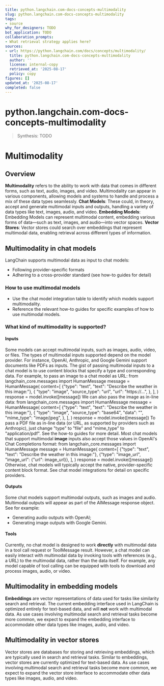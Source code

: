 ```yaml
---
title: python.langchain.com-docs-concepts-multimodality
slug: python.langchain.com-docs-concepts-multimodality
tags:
- source
why_for_designers: TODO
bot_application: TODO
collaboration_prompts:
- What retrieval strategy applies here?
sources:
- url: https://python.langchain.com/docs/concepts/multimodality/
  title: python.langchain.com-docs-concepts-multimodality
  author: ''
  license: internal-copy
  retrieved_at: '2025-08-17'
  policy: copy
figures: []
updated_at: '2025-08-17'
completed: false
---
```


# python.langchain.com-docs-concepts-multimodality

> Synthesis: TODO

# Multimodality
## Overview
**Multimodality** refers to the ability to work with data that comes in different forms, such as text, audio, images, and video. Multimodality can appear in various components, allowing models and systems to handle and process a mix of these data types seamlessly. **Chat Models**: These could, in theory, accept and generate multimodal inputs and outputs, handling a variety of data types like text, images, audio, and video. **Embedding Models**: Embedding Models can represent multimodal content, embedding various forms of data—such as text, images, and audio—into vector spaces. **Vector Stores**: Vector stores could search over embeddings that represent multimodal data, enabling retrieval across different types of information.
## Multimodality in chat models
LangChain supports multimodal data as input to chat models:
- Following provider-specific formats
- Adhering to a cross-provider standard (see how-to guides for detail)
### How to use multimodal models
- Use the chat model integration table to identify which models support multimodality.
- Reference the relevant how-to guides for specific examples of how to use multimodal models.
### What kind of multimodality is supported?
#### Inputs
Some models can accept multimodal inputs, such as images, audio, video, or files. The types of multimodal inputs supported depend on the model provider. For instance, OpenAI, Anthropic, and Google Gemini support documents like PDFs as inputs.
The gist of passing multimodal inputs to a chat model is to use content blocks that specify a type and corresponding data. For example, to pass an image to a chat model as URL:
from langchain_core.messages import HumanMessage
message = HumanMessage(
content=[
{"type": "text", "text": "Describe the weather in this image:"},
{
"type": "image",
"source_type": "url",
"url": "https://...",
},
],
)
response = model.invoke([message])
We can also pass the image as in-line data:
from langchain_core.messages import HumanMessage
message = HumanMessage(
content=[
{"type": "text", "text": "Describe the weather in this image:"},
{
"type": "image",
"source_type": "base64",
"data": "<base64 string>",
"mime_type": "image/jpeg",
},
],
)
response = model.invoke([message])
To pass a PDF file as in-line data (or URL, as supported by providers such as
Anthropic), just change
"type" to
"file" and
"mime_type" to
"application/pdf".
See the how-to guides for more detail.
Most chat models that support multimodal
**image** inputs also accept those values in
OpenAI's Chat Completions format:
from langchain_core.messages import HumanMessage
message = HumanMessage(
content=[
{"type": "text", "text": "Describe the weather in this image:"},
{"type": "image_url", "image_url": {"url": image_url}},
],
)
response = model.invoke([message])
Otherwise, chat models will typically accept the native, provider-specific content block format. See chat model integrations for detail on specific providers.
#### Outputs
Some chat models support multimodal outputs, such as images and audio. Multimodal outputs will appear as part of the AIMessage response object. See for example:
- Generating audio outputs with OpenAI;
- Generating image outputs with Google Gemini.
#### Tools
Currently, no chat model is designed to work
**directly** with multimodal data in a tool call request or ToolMessage result.
However, a chat model can easily interact with multimodal data by invoking tools with references (e.g., a URL) to the multimodal data, rather than the data itself. For example, any model capable of tool calling can be equipped with tools to download and process images, audio, or video.
## Multimodality in embedding models
**Embeddings** are vector representations of data used for tasks like similarity search and retrieval.
The current embedding interface used in LangChain is optimized entirely for text-based data, and will
**not** work with multimodal data.
As use cases involving multimodal search and retrieval tasks become more common, we expect to expand the embedding interface to accommodate other data types like images, audio, and video.
## Multimodality in vector stores
Vector stores are databases for storing and retrieving embeddings, which are typically used in search and retrieval tasks. Similar to embeddings, vector stores are currently optimized for text-based data.
As use cases involving multimodal search and retrieval tasks become more common, we expect to expand the vector store interface to accommodate other data types like images, audio, and video.


